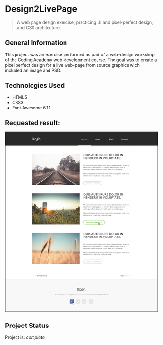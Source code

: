 # Design2LivePage
> A web page design exercise, practicing UI and pixel-perfect design, and CSS architecture.


## General Information
This project was an exercise performed as part of a web-design workshop of the Coding Academy web-development course. The goal was to create a pixel perfect design for a live web-page from source graphics wich included an image and PSD.


## Technologies Used
- HTML5
- CSS3
- Font Awesome 6.1.1

## Requested result:
![Requested result](./pictures/for-readme/misterBlogger.png)


## Project Status
Project is: _complete_ 
